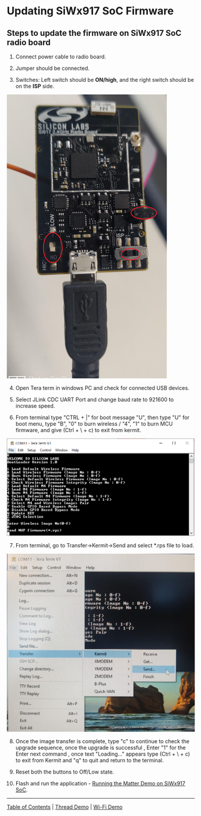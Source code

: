 # Updating SiWx917 SoC Firmware

## Steps to update the firmware on SiWx917 SoC radio board

1. Connect power cable to radio board.
    
2. Jumper should be connected.

3. Switches: Left switch should be **ON/high**, and the right switch should be on the **ISP** side.

![Silicon Labs - SiWx917 SoC RadioBoard](./images/SiWx917_SoC_RadioBoard.png)

4. Open Tera term in windows PC and check for connected USB devices.

5. Select JLink CDC UART Port and change baud rate to 921600 to increase speed.

6. From terminal type "CTRL + |" for boot message "U", then type "U" for boot menu, type "B", "0" to burn wireless / "4", "1" to burn MCU firmware, and give (Ctrl + \ + c) to exit from kermit.

![Silicon Labs - SiWx917 FW Flash Options](./images/SiWx917_SoC_FWFlashOption.png)

7. From terminal, go to Transfer->Kermit→Send and select *.rps file to load.

![Silicon Labs - SiWx917 FW send](./images/SiWx917_SoC_Kermit.png)

8. Once the image transfer is complete, type "c" to continue to check the upgrade sequence, once the upgrade is successful , Enter "1" for the Enter next command , once text "Loading..." appears type (Ctrl + \ + c) to exit from Kermit and "q" to quit and return to the terminal.

9. Reset both the buttons to Off/Low state.

10. Flash and run the application - [Running the Matter Demo on SiWx917 SoC](RUN_DEMO_SiWx917_SoC.md).

---

[Table of Contents](../README.md) | [Thread Demo](../thread/DEMO_OVERVIEW.md) |
[Wi-Fi Demo](./DEMO_OVERVIEW.md)
